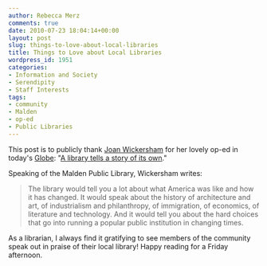 ```yaml
---
author: Rebecca Merz
comments: true
date: 2010-07-23 18:04:14+00:00
layout: post
slug: things-to-love-about-local-libraries
title: Things to Love about Local Libraries
wordpress_id: 1951
categories:
- Information and Society
- Serendipity
- Staff Interests
tags:
- community
- Malden
- op-ed
- Public Libraries
---
```


This post is to publicly thank [Joan Wickersham](http://www.joanwickersham.com/Site/welcome.html) for her lovely op-ed in today's [Globe](http://www.boston.com): "[A library tells a story of its own](http://www.boston.com/bostonglobe/editorial_opinion/oped/articles/2010/07/23/a_library_tells_a_story_of_its_own/)."

Speaking of the Malden Public Library, Wickersham writes:


> The library would tell you a lot about what America was like and how it has changed. It would speak about the history of architecture and art, of industrialism and philanthropy, of immigration, of economics, of literature and technology. And it would tell you about the hard choices that go into running a popular public institution in changing times.



As a librarian, I always find it gratifying to see members of the community speak out in praise of their local library! Happy reading for a Friday afternoon.
